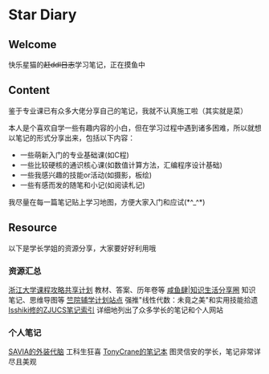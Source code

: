 # Star Diary
## Welcome
快乐星猫的~~赶ddl日志~~学习笔记，正在摸鱼中
## Content

鉴于专业课已有众多大佬分享自己的笔记，我就不认真施工啦（其实就是菜）

本人是个喜欢自学一些有趣内容的小白，但在学习过程中遇到诸多困难，所以就想以笔记的形式分享出来，包括以下内容：

- 一些萌新入门的专业基础课(如C程)
- 一些比较硬核的通识核心课(如数值计算方法，汇编程序设计基础)
- 一些我感兴趣的技能or活动(如摄影，板绘)
- 一些有感而发的随笔和小记(如阅读札记)

我尽量在每一篇笔记贴上学习地图，方便大家入门和应试(\*^_^\*)

## Resource
以下是学长学姐的资源分享，大家要好好利用哦
### 资源汇总
[浙江大学课程攻略共享计划](https://github.com/QSCTech/zju-icicles)
教材、答案、历年卷等
[咸鱼肆|知识生活分享圈](https://www.yuque.com/xianyuxuan/saltfish_shop)
知识笔记、思维导图等
[竺院辅学计划站点](https://ckc-agc.bowling233.top/)
强推"线性代数：未竟之美"和实用技能拾遗
[Isshiki修的ZJUCS笔记索引](https://isshikihugh.github.io/zju-cs-asio/)
详细地列出了众多学长的笔记和个人网站
### 个人笔记
[SAVIA的外装代脑](https://savia7582.github.io/Exterior/)
工科生狂喜
[TonyCrane的笔记本](https://note.tonycrane.cc/)
图灵信安的学长，笔记非常详尽且美观